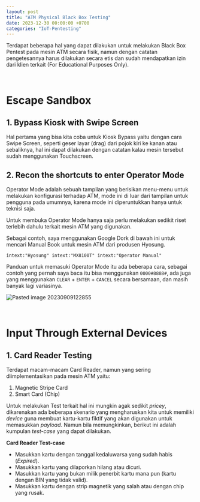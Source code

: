 ```yaml
---
layout: post
title: "ATM Physical Black Box Testing"
date: 2023-12-30 00:00:00 +0700
categories: "IoT-Pentesting"
---
```


Terdapat beberapa hal yang dapat dilakukan untuk melakukan Black Box Pentest pada mesin ATM secara fisik, namun dengan catatan pengetesannya harus dilakukan secara etis dan sudah mendapatkan izin dari klien terkait (For Educational Purposes Only).

<br/>

# Escape Sandbox

## 1. Bypass Kiosk with Swipe Screen
Hal pertama yang bisa kita coba untuk Kiosk Bypass yaitu dengan cara Swipe Screen, seperti geser layar (drag) dari pojok kiri ke kanan atau sebaliknya, hal ini dapat dilakukan dengan catatan kalau mesin tersebut sudah menggunakan Touchscreen.

## 2. Recon the shortcuts to enter Operator Mode
Operator Mode adalah sebuah tampilan yang berisikan menu-menu untuk melakukan konfigurasi terhadap ATM, mode ini di luar dari tampilan untuk pengguna pada umumnya, karena mode ini diperuntukkan hanya untuk teknisi saja.

Untuk membuka Operator Mode hanya saja perlu melakukan sedikit riset terlebih dahulu terkait mesin ATM yang digunakan.

Sebagai contoh, saya menggunakan Google Dork di bawah ini untuk mencari Manual Book untuk mesin ATM dari produsen Hyosung.

```
intext:"Hyosung" intext:"MX8100T" intext:"Operator Manual"
```

Panduan untuk memasuki Operator Mode itu ada beberapa cara, sebagai contoh yang pernah saya baca itu bisa menggunakan  `0000#8888#`, ada juga yang menggunakan `CLEAR` + `ENTER` + `CANCEL` secara bersamaan, dan masih banyak lagi variasinya.

![Pasted image 20230909122855](https://github.com/xchopath/www.novr.one/assets/44427665/38c747f4-674f-44ae-b153-3cab84110a22)

<br/>

# Input Through External Devices

## 1. Card Reader Testing

Terdapat macam-macam Card Reader, namun yang sering diimplementasikan pada mesin ATM yaitu:
1. Magnetic Stripe Card
2. Smart Card (Chip)

Untuk melakukan Test terkait hal ini mungkin agak sedikit _pricey_, dikarenakan ada beberapa skenario yang mengharuskan kita untuk memiliki _device_ guna membuat kartu-kartu fiktif yang akan digunakan untuk memasukkan _payload_. Namun bila memungkinkan, berikut ini adalah kumpulan _test-case_ yang dapat dilakukan.

**Card Reader Test-case**
- Masukkan kartu dengan tanggal kedaluwarsa yang sudah habis (_Expired_).
- Masukkan kartu yang dilaporkan hilang atau dicuri.
- Masukkan kartu yang bukan milik penerbit kartu mana pun (kartu dengan BIN yang tidak valid).
- Masukkan kartu dengan strip magnetik yang salah atau dengan chip yang rusak.

